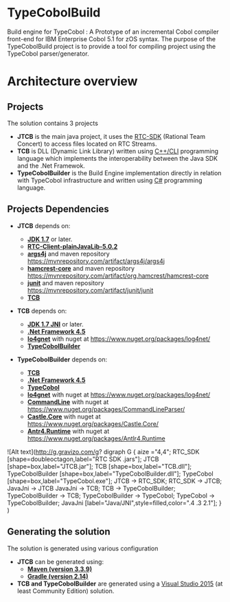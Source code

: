 # TypeCobolBuild

Build engine for TypeCobol : A Prototype of an incremental Cobol compiler front-end for IBM Enterprise Cobol 5.1 for zOS syntax.
The purpose of the TypeCobolBuild project is to provide a tool for compiling project using the TypeCobol parser/generator. 

# Architecture overview

## Projects

The solution contains 3 projects
- **JTCB** is the main java project, it uses the [RTC-SDK](https://jazz.net/downloads/rational-team-concert/releases/5.0.2) (Rational Team Concert) to access files located on RTC Streams.
- **TCB** is DLL (Dynamic Link Library) written using [C++/CLI](https://en.wikipedia.org/wiki/C%2B%2B/CLI) programming language which implements the interoperability between the Java SDK and the .Net Framewok.
- **TypeCobolBuilder** is the Build Engine implementation directly in relation with TypeCobol infrastructure and written using [C#](https://fr.wikipedia.org/wiki/C_sharp) programming language.

## Projects Dependencies
- **JTCB** depends on:
	- [**JDK 1.7**](http://www.oracle.com/technetwork/java/javase/overview/index.html) or later.
	- [**RTC-Client-plainJavaLib-5.0.2**](https://jazz.net/downloads/rational-team-concert/releases/5.0.2?p=allDownloads)
	- [**args4j**](http://args4j.kohsuke.org/) and maven repository https://mvnrepository.com/artifact/args4j/args4j
	- [**hamcrest-core**](http://hamcrest.org/JavaHamcrest/) and maven repository https://mvnrepository.com/artifact/org.hamcrest/hamcrest-core
	- [**junit**](http://junit.org/junit4/) and maven repository https://mvnrepository.com/artifact/junit/junit
	- [**TCB**](https://github.com/TypeCobolTeam/TypeCobolBuild)

- **TCB** depends on:
	- [**JDK 1.7 JNI**](http://www.oracle.com/technetwork/java/javase/overview/index.html) or later.
	- [**.Net Framework 4.5**](https://msdn.microsoft.com/fr-fr/library/5a4x27ek%28v=vs.110%29.aspx)
	- [**lo4gnet**](https://logging.apache.org/log4net/) with nuget at https://www.nuget.org/packages/log4net/
	- [**TypeCobolBuilder**](https://github.com/TypeCobolTeam/TypeCobolBuild)

- **TypeCobolBuilder** depends on:
	- [**TCB**](https://github.com/TypeCobolTeam/TypeCobolBuild)
	- [**.Net Framework 4.5**](https://msdn.microsoft.com/fr-fr/library/5a4x27ek%28v=vs.110%29.aspx)
	- [**TypeCobol**](https://github.com/TypeCobolTeam/TypeCobol)
	- [**lo4gnet**](https://logging.apache.org/log4net/) with nuget at https://www.nuget.org/packages/log4net/
	- [**CommandLine**](https://github.com/gsscoder/commandline) with nuget at https://www.nuget.org/packages/CommandLineParser/
	- [**Castle.Core**](http://www.castleproject.org/) with nuget at https://www.nuget.org/packages/Castle.Core/
	- [**Antr4.Runtime**](https://github.com/sharwell/antlr4cs) with nuget at https://www.nuget.org/packages/Antlr4.Runtime

![Alt text](http://g.gravizo.com/g?
  digraph G {
    aize ="4,4";
    RTC_SDK [shape=doubleoctagon,label="RTC SDK .jars"];
    JTCB [shape=box,label="JTCB.jar"];
    TCB [shape=box,label="TCB.dll"];
    TypeCobolBuilder [shape=box,label="TypeCobolBuilder.dll"];
    TypeCobol [shape=box,label="TypeCobol.exe"];
	JTCB -> RTC_SDK;
	RTC_SDK -> JTCB;
    JavaJni -> JTCB
    JavaJni -> TCB;
    TCB -> TypeCobolBuilder;
	TypeCobolBuilder -> TCB;
    TypeCobolBuilder -> TypeCobol;
	TypeCobol -> TypeCobolBuilder;
    JavaJni [label="Java/JNI",style=filled,color=".4 .3 2.1"];
  }
)

## Generating the solution

The solution is generated using various configuration
- **JTCB** can be generated using:
	- [**Maven (version 3.3.9)**](https://maven.apache.org/)
	- [**Gradle (version 2.14)**](https://gradle.org/)
- **TCB and TypeCobolBuilder** are generated using a [Visual Studio 2015](https://www.visualstudio.com/fr-fr/products/visual-studio-community-vs.aspx) (at least Community Edition) solution.

